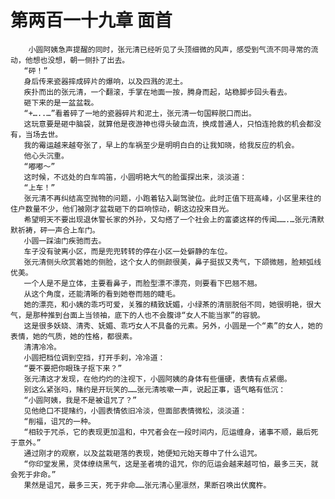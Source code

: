 # 第两百一十九章 面首
        小圆阿姨急声提醒的同时，张元清已经听见了头顶细微的风声，感受到气流不同寻常的流动，他想也没想，朝一侧扑了出去。
       “砰！”
       身后传来瓷器摔成碎片的爆响，以及四溅的泥土。
       疾扑而出的张元清，一个翻滚，手掌在地面一按，腾身而起，站稳脚步回头看去。
       砸下来的是一盆盆栽。
       “+…..…”看着碎了一地的瓷器碎片和泥土，张元清一句国粹脱口而出。
       这玩意要是砸中脑袋，就算他是夜游神也得头破血流，换成普通人，只怕连抢救的机会都没有，当场去世。
       我的霉运越来越夸张了，早上的车祸至少是明明白白的让我知晓，给我反应的机会。
       他心头沉重。
       “嘟嘟～”
       这时候，不远处的白车鸣笛，小圆明艳大气的脸蛋探出来，淡淡道：
       “上车！”
       张元清不再纠结高空抛物的问题，小跑着钻入副驾驶位。此时正值下班高峰，小区里来往的住户数量不少，他们被刚才盆栽砸下的巨响惊动，朝这边投来目光。
       希望明天不要出现退休警长家的外孙，又勾搭了一个社会上的富婆这样的传闻…….…张元清默默祈祷，砰一声合上车门。
       小圆一踩油门疾驰而去。
       车子没有驶离小区，而是兜兜转转的停在小区一处僻静的车位。
       张元清侧头欣赏着她的侧脸，这个女人的侧颜很美，鼻子挺拔又秀气，下颌微翘，脸颊弧线优美。
       一个人是不是立体，主要看鼻子，而脸型漂不漂亮，则要看下巴翘不翘。
       从这个角度，还能清晰的看到她卷而翘的睫毛。
       她的漂亮，和小姨的乖巧可爱，关雅的精致妩媚，小绿茶的清丽脱俗不同，她很明艳，很大气，是那种推到台面上当领袖，底下的人也不会腹诽“女人不能当家”的容貌。
       这是很多妖娆、清秀、妩媚、乖巧女人不具备的元素。另外，小圆是一个“素”的女人，她的表情，她的气质，她的性格，都很素。
       清清冷冷。
       小圆把档位调到空挡，打开手刹，冷冷道：
       “要不要把你眼珠子抠下来？”
       张元清这才发现，在他灼灼的注视下，小圆阿姨的身体有些僵硬，表情有点紧绷。
       别这么紧张吗，赌约是开玩笑的……张元清咳嗽一声，说起正事，语气略有低沉：
       “小圆阿姨，我是不是被诅咒了？”
       见他绝口不提赌约，小圆表情依旧冷淡，但面部表情微松，淡淡道：
       “削福，诅咒的一种。
       “相较于咒杀，它的表现更加温和，中咒者会在一段时间内，厄运缠身，诸事不顺，最后死于意外。”
       通过刚才的观察，以及盆栽砸落的表现，她便知元始天尊中了什么诅咒。
       “你印堂发黑，灵体缭绕黑气，这是圣者境的诅咒，你的厄运会越来越可怕，最多三天，就会死于非命。”
       果然是诅咒，最多三天，死于非命……张元清心里凛然，果断召唤出伏魔杵。